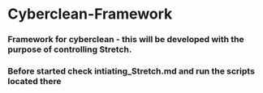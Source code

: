 # Cyberclean-Framework

### Framework for cyberclean -  this will be developed with the purpose of controlling Stretch.

### Before started check **intiating_Stretch.md** and run the scripts located there
